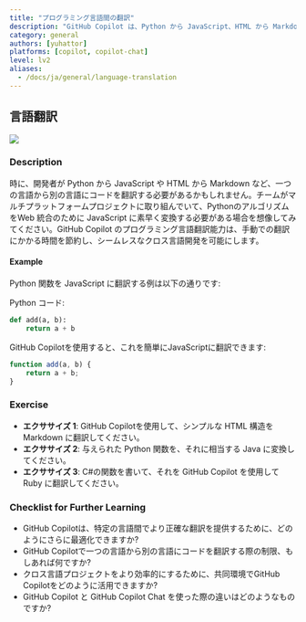 ```yaml
---
title: "プログラミング言語間の翻訳"
description: "GitHub Copilot は、Python から JavaScript、HTML から Markdown など、コードを別のプログラミング言語に翻訳します。"
category: general
authors: [yuhattor] 
platforms: [copilot, copilot-chat]
level: lv2
aliases:
  - /docs/ja/general/language-translation
---
```


## 言語翻訳

[<img src="https://img.shields.io/badge/Lv2-Practically_Viable_Pattern-green">](https://github.com/orgs/AI-Native-Development/projects/1/)

### Description

時に、開発者が Python から JavaScript や HTML から Markdown など、一つの言語から別の言語にコードを翻訳する必要があるかもしれません。チームがマルチプラットフォームプロジェクトに取り組んでいて、PythonのアルゴリズムをWeb 統合のために JavaScript に素早く変換する必要がある場合を想像してみてください。GitHub Copilot のプログラミング言語翻訳能力は、手動での翻訳にかかる時間を節約し、シームレスなクロス言語開発を可能にします。

#### Example

Python 関数を JavaScript に翻訳する例は以下の通りです:

Python コード:

```python
def add(a, b):
    return a + b
```

GitHub Copilotを使用すると、これを簡単にJavaScriptに翻訳できます:

```javascript
function add(a, b) {
    return a + b;
}
```

### Exercise

- **エクササイズ 1**: GitHub Copilotを使用して、シンプルな HTML 構造を Markdown に翻訳してください。
- **エクササイズ 2**: 与えられた Python 関数を、それに相当する Java に変換してください。
- **エクササイズ 3**: C#の関数を書いて、それを GitHub Copilot を使用して Ruby に翻訳してください。

### Checklist for Further Learning

- GitHub Copilotは、特定の言語間でより正確な翻訳を提供するために、どのようにさらに最適化できますか?
- GitHub Copilotで一つの言語から別の言語にコードを翻訳する際の制限、もしあれば何ですか?
- クロス言語プロジェクトをより効率的にするために、共同環境でGitHub Copilotをどのように活用できますか?
- GitHub Copilot と GitHub Copilot Chat を使った際の違いはどのようなものですか?
